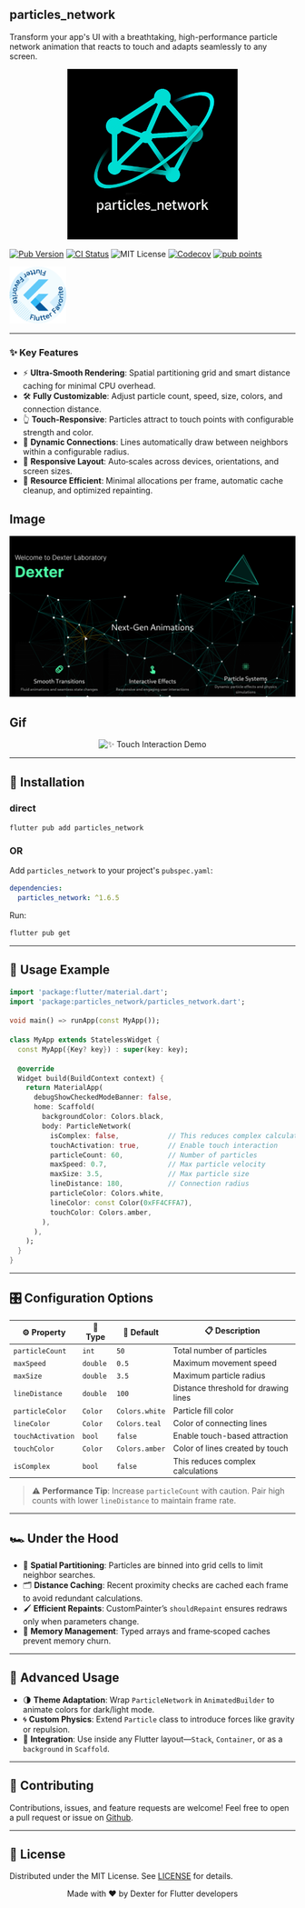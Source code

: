 ## particles_network

Transform your app's UI with a breathtaking, high-performance particle network animation that reacts to touch and adapts seamlessly to any screen.

<p align="center">
  <a href="https://github.com/abod8639/Particles_Network">
    <img alt="particles_network demo" width="300" src="assets/Picsart_25-05-10_12-57-34-680.png">
  </a>
</p>

 [![Pub Version](https://img.shields.io/pub/v/particles_network)](https://pub.dev/packages/particles_network)
 [![CI Status](https://github.com/abod8639/Particles_Network/actions/workflows/flutter-ci.yml/badge.svg)]()
![MIT License](https://img.shields.io/badge/license-MIT-blue.svg)
 [![Codecov](https://codecov.io/gh/abod8639/Particles_Network/branch/main/graph/badge.svg)]() 
[![pub points](https://img.shields.io/pub/points/device_info_plus?color=0F80C1&label=pub%20points)](https://pub.dev/packages/particles_network/score)
<p align="left">
  <a href="https://github.com/abod8639/Particles_Network">
    <img alt="particles_network demo" width="100" src="https://github.com/fluttercommunity/plus_plugins/raw/main/assets/flutter-favorite-badge.png">
  </a>
</p>

---

### ✨ Key Features

* ⚡ **Ultra‑Smooth Rendering**: Spatial partitioning grid and smart distance caching for minimal CPU overhead.
* 🛠 **Fully Customizable**: Adjust particle count, speed, size, colors, and connection distance.
* 👆 **Touch-Responsive**: Particles attract to touch points with configurable strength and color.
* 🔗 **Dynamic Connections**: Lines automatically draw between neighbors within a configurable radius.
* 📱 **Responsive Layout**: Auto‑scales across devices, orientations, and screen sizes.
* 🧠 **Resource Efficient**: Minimal allocations per frame, automatic cache cleanup, and optimized repainting.

## Image

![🖼️ Static Preview](assets/image.png)

## Gif
<p align="center">
  <img src="https://github.com/abod8639/flutter_habit_tracker/blob/main/assets/gif/c49ae41c72134b67b31d54593d3414f8.gif?raw=true" alt="✨ Touch Interaction Demo">
</p>

---

## 🚀 Installation

### direct
```
flutter pub add particles_network
```
### OR

Add `particles_network` to your project's `pubspec.yaml`:

```yaml
dependencies:
  particles_network: ^1.6.5
```

Run:

```bash
flutter pub get
```

---

## 🧪 Usage Example

```dart
import 'package:flutter/material.dart';
import 'package:particles_network/particles_network.dart';

void main() => runApp(const MyApp());

class MyApp extends StatelessWidget {
  const MyApp({Key? key}) : super(key: key);

  @override
  Widget build(BuildContext context) {
    return MaterialApp(
      debugShowCheckedModeBanner: false,
      home: Scaffold(
        backgroundColor: Colors.black,
        body: ParticleNetwork(
          isComplex: false,            // This reduces complex calculations
          touchActivation: true,       // Enable touch interaction
          particleCount: 60,           // Number of particles
          maxSpeed: 0.7,               // Max particle velocity
          maxSize: 3.5,                // Max particle size
          lineDistance: 180,           // Connection radius
          particleColor: Colors.white,
          lineColor: const Color(0xFF4CFFA7),
          touchColor: Colors.amber,
        ),
      ),
    );
  }
}
```

---

## 🎛️ Configuration Options

| ⚙️ Property       | 🧾 Type  | 🧪 Default     | 📋 Description                       |
| ----------------- | -------- | -------------- | ------------------------------------ |
| `particleCount`   | `int`    | `50`           | Total number of particles            |
| `maxSpeed`        | `double` | `0.5`          | Maximum movement speed               |
| `maxSize`         | `double` | `3.5`          | Maximum particle radius              |
| `lineDistance`    | `double` | `100`          | Distance threshold for drawing lines |
| `particleColor`   | `Color`  | `Colors.white` | Particle fill color                  |
| `lineColor`       | `Color`  | `Colors.teal`  | Color of connecting lines            |
| `touchActivation` | `bool`   | `false`        | Enable touch-based attraction        |
| `touchColor`      | `Color`  | `Colors.amber` | Color of lines created by touch      |
| `isComplex`       | `bool`   | `false`        | This reduces complex calculations    |

> ⚠️ **Performance Tip**: Increase `particleCount` with caution. Pair high counts with lower `lineDistance` to maintain frame rate.

---

## 🏎️ Under the Hood

* 🧩 **Spatial Partitioning**: Particles are binned into grid cells to limit neighbor searches.
* 🗂️ **Distance Caching**: Recent proximity checks are cached each frame to avoid redundant calculations.
* 🖌️ **Efficient Repaints**: CustomPainter’s `shouldRepaint` ensures redraws only when parameters change.
* 🧼 **Memory Management**: Typed arrays and frame‑scoped caches prevent memory churn.

---

## 🧠 Advanced Usage

* 🌗 **Theme Adaptation**: Wrap `ParticleNetwork` in `AnimatedBuilder` to animate colors for dark/light mode.
* 🌀 **Custom Physics**: Extend `Particle` class to introduce forces like gravity or repulsion.
* 🧱 **Integration**: Use inside any Flutter layout—`Stack`, `Container`, or as a `background` in `Scaffold`.

---

## 🤝 Contributing

Contributions, issues, and feature requests are welcome! Feel free to open a pull request or issue on [Github](https://github.com/abod8639/Particles_Network).

---

## 📜 License

Distributed under the MIT License. See [LICENSE](LICENSE) for details.

<p align="center">
  Made with ❤️ by Dexter for Flutter developers
</p>

